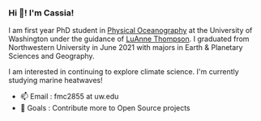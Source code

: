 ### Hi 👋! I'm Cassia!

I am first year PhD student in [Physical Oceanography](https://www.ocean.washington.edu/story/Physical_Oceanography) at the University of Washington under the guidance of [LuAnne Thompson](https://www.ocean.washington.edu/home/LuAnne_Thompson). I graduated from Northwestern University in June 2021 with majors in Earth & Planetary Sciences and Geography.

I am interested in continuing to explore climate science. I'm currently studying marine heatwaves!

- 📫 Email : fmc2855 at uw.edu
- 🥅 Goals : Contribute more to Open Source projects
